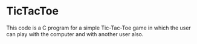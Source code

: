 # TicTacToe
This code is a C program for a simple Tic-Tac-Toe game in which the user can play with the computer and with another user also.
